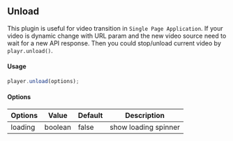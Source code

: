 ## Unload

This plugin is useful for video transition in `Single Page Application`. If your video is dynamic change with URL param and the new video source need to wait for a new API response. Then you could stop/unload current video by `playr.unload()`.

#### Usage

```js
player.unload(options);
```

#### Options

| Options | Value   | Default | Description          |
| ------- | ------- | ------- | -------------------- |
| loading | boolean | false   | show loading spinner |
